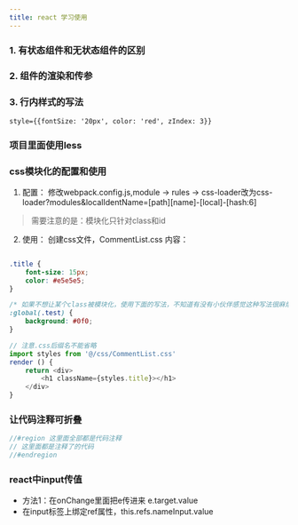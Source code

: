 ```yaml
---
title: react 学习使用
---
```


### 1. 有状态组件和无状态组件的区别

### 2. 组件的渲染和传参

### 3. 行内样式的写法
```
style={{fontSize: '20px', color: 'red', zIndex: 3}}
```

### 项目里面使用less


### css模块化的配置和使用
1. 配置：
修改webpack.config.js,module -> rules -> css-loader改为css-loader?modules&localIdentName=[path][name]-[local]-[hash:6]
> 需要注意的是：模块化只针对class和id 

2. 使用：
创建css文件，CommentList.css 内容：
```css

.title {
    font-size: 15px;
    color: #e5e5e5;
}

/* 如果不想让某个class被模块化，使用下面的写法，不知道有没有小伙伴感觉这种写法很麻烦  哈哈 */
:global(.test) {
    background: #0f0;
}

```

```js
// 注意.css后缀名不能省略
import styles from '@/css/CommentList.css'
render () {
    return <div>
        <h1 className={styles.title}></h1>
    </div>
}
```


### 让代码注释可折叠
```js
//#region 这里面全部都是代码注释
// 这里面都是注释了的代码
//#endregion
```

### react中input传值
- 方法1：在onChange里面把e传进来  e.target.value
- 在input标签上绑定ref属性，this.refs.nameInput.value

